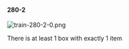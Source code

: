 #### 280-2
![train-280-2-0.png](https://github.com/lil-lab/nlvr/raw/master/nlvr/train/images/59/train-280-2-0.png "train-280-2-0.png")

There is at least 1 box with exactly 1 item